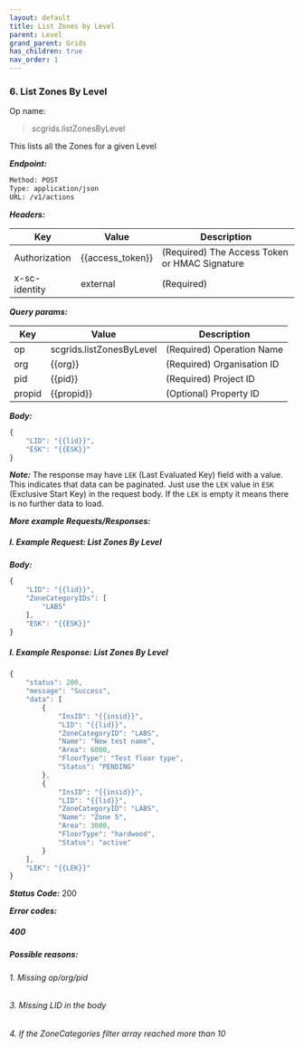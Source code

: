 ```yaml
---
layout: default
title: List Zones by Level
parent: Level
grand_parent: Grids
has_children: true
nav_order: 1
---
```



### 6. List Zones By Level


Op name: 

> scgrids.listZonesByLevel

This lists all the Zones for a given Level


***Endpoint:***

```bash
Method: POST
Type: application/json
URL: /v1/actions
```


***Headers:***

| Key | Value | Description |
| --- | ------|-------------|
| Authorization | {{access_token}} | (Required) The Access Token or HMAC Signature |
| x-sc-identity | external | (Required) |



***Query params:***

| Key | Value | Description |
| --- | ------|-------------|
| op | scgrids.listZonesByLevel | (Required) Operation Name |
| org | {{org}} | (Required) Organisation ID |
| pid | {{pid}} | (Required) Project ID |
| propid | {{propid}} | (Optional) Property ID |



***Body:***

```js        
{
    "LID": "{{lid}}",
    "ESK": "{{ESK}}"
}
```

***Note:***
The response may have `LEK` (Last Evaluated Key) field with a value. This indicates that data can be paginated. Just use the `LEK` value in `ESK` (Exclusive Start Key) in the request body. If the `LEK` is empty it means there is no further data to load.


***More example Requests/Responses:***


##### I. Example Request: List Zones By Level

***Body:***

```js        
{
    "LID": "{{lid}}",
    "ZoneCategoryIDs": [
        "LABS"
    ],
    "ESK": "{{ESK}}"
}
```

##### I. Example Response: List Zones By Level
```js
{
    "status": 200,
    "message": "Success",
    "data": [
        {
            "InsID": "{{insid}}",
            "LID": "{{lid}}",
            "ZoneCategoryID": "LABS",
            "Name": "New test name",
            "Area": 6000,
            "FloorType": "Test floor type",
            "Status": "PENDING"
        },
        {
            "InsID": "{{insid}}",
            "LID": "{{lid}}",
            "ZoneCategoryID": "LABS",
            "Name": "Zone 5",
            "Area": 3000,
            "FloorType": "hardwood",
            "Status": "active"
        }
    ],
    "LEK": "{{LEK}}"
}
```


***Status Code:*** 200

***Error codes:***

##### 400
##### Possible reasons:

###### 1. Missing op/org/pid

###### 3. Missing LID in the body

###### 4. If the ZoneCategories filter array reached more than 10

<br>